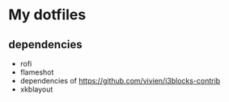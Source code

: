 # My dotfiles

## dependencies

* rofi
* flameshot
* dependencies of https://github.com/vivien/i3blocks-contrib
* xkblayout

